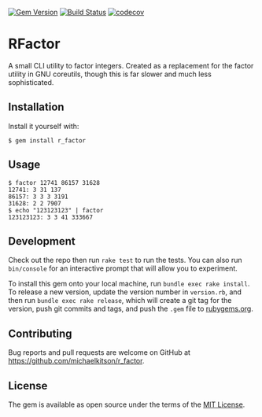[![Gem Version](https://badge.fury.io/rb/r_factor.svg)](https://badge.fury.io/rb/r_factor)
[![Build Status](https://travis-ci.org/michaelkitson/r_factor.svg?branch=master)](https://travis-ci.org/michaelkitson/r_factor)
[![codecov](https://codecov.io/gh/michaelkitson/r_factor/branch/master/graph/badge.svg)](https://codecov.io/gh/michaelkitson/r_factor)

# RFactor

A small CLI utility to factor integers.
Created as a replacement for the factor utility in GNU coreutils, though this is far slower and much less sophisticated.

## Installation

Install it yourself with:

    $ gem install r_factor

## Usage

    $ factor 12741 86157 31628
    12741: 3 31 137
    86157: 3 3 3 3191
    31628: 2 2 7907
    $ echo "123123123" | factor
    123123123: 3 3 41 333667

## Development

Check out the repo then run `rake test` to run the tests.
You can also run `bin/console` for an interactive prompt that will allow you to experiment.

To install this gem onto your local machine, run `bundle exec rake install`.
To release a new version, update the version number in `version.rb`, and then run `bundle exec rake release`, which will create a git tag for the version, push git commits and tags, and push the `.gem` file to [rubygems.org](https://rubygems.org).

## Contributing

Bug reports and pull requests are welcome on GitHub at https://github.com/michaelkitson/r_factor.

## License

The gem is available as open source under the terms of the [MIT License](http://opensource.org/licenses/MIT).

